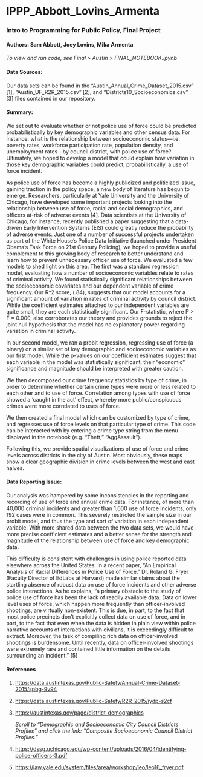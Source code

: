 # IPPP_Abbott_Lovins_Armenta

### Intro to Programming for Public Policy, Final Project
#### Authors: Sam Abbott, Joey Lovins, Mika Armenta

*To view and run code, see Final > Austin > FINAL_NOTEBOOK.ipynb*

#### Data Sources:

Our data sets can be found in the “Austin_Annual_Crime_Dataset_2015.csv” [1], “Austin_UF_R2R_2015.csv” [2], and “Districts10_Socioeconomics.csv” [3] files contained in our repository.

#### Summary:

We set out to evaluate whether or not police use of force could be predicted probabilistically by key demographic variables and other census data. For instance, what is the relationship between socioeconomic status—i.e. poverty rates, workforce participation rate, population density, and unemployment rates—by council district, with police use of force? Ultimately, we hoped to develop a model that could explain how variation in those key demographic variables could predict, probabilistically, a use of force incident.

As police use of force has become a highly publicized and politicized issue, gaining traction in the policy space, a new body of literature has begun to emerge. Researchers, particularly at Yale University and the University of Chicago, have developed some important projects looking into the relationship between use of force, racial and social demographics, and officers at-risk of adverse events [4]. Data scientists at the University of Chicago, for instance, recently published a paper suggesting that a data-driven Early Intervention Systems (EIS) could greatly reduce the probability of adverse events. Just one of a number of successful projects undertaken as part of the White House’s Police Data Initiative (launched under President Obama’s Task Force on 21st Century Policing), we hoped to provide a useful complement to this growing body of research to better understand and learn how to prevent unnecessary officer use of force.
We evaluated a few models to shed light on this area. The first was a standard regression model, evaluating how a number of socioeconomic variables relate to rates of criminal activity. We found statistically significant relationships between the socioeconomic covariates and our dependent variable of crime frequency. Our R^2 score, (.84), suggests that our model accounts for a significant amount of variation in rates of criminal activity by council district. While the coefficient estimates attached to our independent variables are quite small, they are each statistically significant. Our F-statistic, where P > F = 0.000, also corroborates our theory and provides grounds to reject the joint null hypothesis that the model has no explanatory power regarding variation in criminal activity.

In our second model, we ran a probit regression, regressing use of force (a binary) on a similar set of key demographic and socioeconomic variables as our first model. While the p-values on our coefficient estimates suggest that each variable in the model was statistically significant, their “economic” significance and magnitude should be interpreted with greater caution.

We then decomposed our crime frequency statistics by type of crime, in order to determine whether certain crime types were more or less related to each other and to use of force.  Correlation among types with use of force showed a ‘caught in the act’ effect, whereby more public/conspicuous crimes were more correlated to uses of force.

We then created a final model which can be customized by type of crime, and regresses use of force levels on that particular type of crime.  This code can be interacted with by entering a crime type string from the menu displayed in the notebook (e.g. “Theft,” “AggAssault”).

Following this, we provide spatial visualizations of use of force and crime levels across districts in the city of Austin.  Most obviously, these maps show a clear geographic division in crime levels between the west and east halves.

#### Data Reporting Issue:

Our analysis was hampered by some inconsistencies in the reporting and recording of use of force and annual crime data. For instance, of more than 40,000 criminal incidents and greater than 1,600 use of force incidents, only 192 cases were in common.  This severely restricted the sample size in our probit model, and thus the type and sort of variation in each independent variable. With more shared data between the two data sets, we would have more precise coefficient estimates and a better sense for the strength and magnitude of the relationship between use of force and key demographic data.

This difficulty is consistent with challenges in using police reported data elsewhere across the United States.  In a recent paper, “An Empirical Analysis of Racial Differences in Police Use of Force,” Dr. Roland G. Fryer (Faculty Director of EdLabs at Harvard) made similar claims about the startling absence of robust data on use of force incidents and other adverse police interactions. As he explains, “a primary obstacle to the study of police use of force has been the lack of readily available data. Data on lower level uses of force, which happen more frequently than officer-involved shootings, are virtually non-existent. This is due, in part, to the fact that most police precincts don’t explicitly collect data on use of force, and in part, to the fact that even when the data is hidden in plain view within police narrative accounts of interactions with civilians, it is exceedingly difficult to extract. Moreover, the task of compiling rich data on officer-involved shootings is burdensome. Until recently, data on officer-involved shootings were extremely rare and contained little information on the details surrounding an incident.” [5]  

#### References

1. https://data.austintexas.gov/Public-Safety/Annual-Crime-Dataset-2015/spbg-9v94

2. https://data.austintexas.gov/Public-Safety/R2R-2015/iydp-s2cf

3. https://austintexas.gov/page/district-demographics

    *Scroll to “Demographic and Socioeconomic City Council Districts Profiles” and click the link: “Composite Socioeconomic Council District Profiles.”*

4. https://dssg.uchicago.edu/wp-content/uploads/2016/04/identifying-police-officers-3.pdf

5. https://law.yale.edu/system/files/area/workshop/leo/leo16_fryer.pdf

